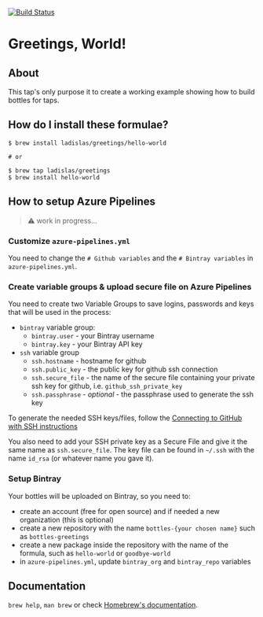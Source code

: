 [![Build Status](https://dev.azure.com/ladisonline/homebrew-hello-world/_apis/build/status/ladislas.homebrew-hello-world?branchName=master)](https://dev.azure.com/ladisonline/homebrew-hello-world/_build/latest?definitionId=3&branchName=master)

# Greetings, World!

## About

This tap's only purpose it to create a working example showing how to build bottles for taps.

## How do I install these formulae?

```shell
$ brew install ladislas/greetings/hello-world

# or

$ brew tap ladislas/greetings
$ brew install hello-world

```

## How to setup Azure Pipelines

> ⚠️ work in progress...

### Customize `azure-pipelines.yml`

You need to change the `# Github variables` and the `# Bintray variables` in `azure-pipelines.yml`.

### Create variable groups & upload secure file on Azure Pipelines

You need to create two Variable Groups to save logins, passwords and keys that will be used in the process:

- `bintray` variable group:
	- `bintray.user` - your Bintray username
	- `bintray.key` - your Bintray API key
- `ssh` variable group
	- `ssh.hostname` - hostname for github
	- `ssh.public_key` - the public key for github ssh connection
	- `ssh.secure_file` - the name of the secure file containing your private ssh key for github, i.e. `github_ssh_private_key`
	- `ssh.passphrase` - *optional* - the passphrase used to generate the ssh key

To generate the needed SSH keys/files, follow the [Connecting to GitHub with SSH instructions](https://help.github.com/en/articles/connecting-to-github-with-ssh)

You also need to add your SSH private key as a Secure File and give it the same name as `ssh.secure_file`. The key file can be found in `~/.ssh` with the name `id_rsa` (or whatever name you gave it).

### Setup Bintray

Your bottles will be uploaded on Bintray, so you need to:

- create an account (free for open source) and if needed a new organization (this is optional)
- create a new repository with the name `bottles-{your chosen name}` such as `bottles-greetings`
- create a new package inside the repository with the name of the formula, such as `hello-world` or `goodbye-world`
- in `azure-pipelines.yml`, update `bintray_org` and `bintray_repo` variables

## Documentation

`brew help`, `man brew` or check [Homebrew's documentation](https://docs.brew.sh).
